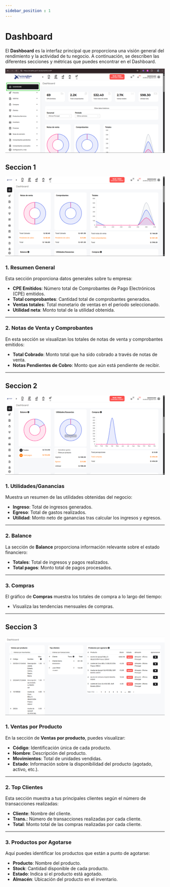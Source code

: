 ```yaml
---
sidebar_position : 1
---
```

# Dashboard  

El **Dashboard** es la interfaz principal que proporciona una visión general del rendimiento y la actividad de tu negocio. A continuación, se describen las diferentes secciones y métricas que puedes encontrar en el Dashboard. 

![Alt text](img/Dashboard.png)

## Seccion 1

![Alt text](img/seccion-1.png)

### 1. Resumen General  
 

Esta sección proporciona datos generales sobre tu empresa:  

- **CPE Emitidos**: Número total de Comprobantes de Pago Electrónicos (CPE) emitidos.  
- **Total comprobantes**: Cantidad total de comprobantes generados.  
- **Ventas totales**: Total monetario de ventas en el periodo seleccionado.  
- **Utilidad neta**: Monto total de la utilidad obtenida.  

---  

### 2. Notas de Venta y Comprobantes  



En esta sección se visualizan los totales de notas de venta y comprobantes emitidos:  

- **Total Cobrado**: Monto total que ha sido cobrado a través de notas de venta.  
- **Notas Pendientes de Cobro**: Monto que aún está pendiente de recibir.  
 

---  

## Seccion 2

![Alt text](img/seccion-2.png)

### 1. Utilidades/Ganancias  
 

Muestra un resumen de las utilidades obtenidas del negocio:  

- **Ingreso**: Total de ingresos generados.  
- **Egreso**: Total de gastos realizados.  
- **Utilidad**: Monto neto de ganancias tras calcular los ingresos y egresos. 

---  

### 2. Balance  

La sección de **Balance** proporciona información relevante sobre el estado financiero:  

- **Totales**: Total de ingresos y pagos realizados.  
- **Total pagos**: Monto total de pagos procesados.  

---  

### 3. Compras  

El gráfico de **Compras** muestra los totales de compra a lo largo del tiempo:  
 

- Visualiza las tendencias mensuales de compras.  


---

## Seccion 3

![Alt text](img/seccion-3.png)

### 1. Ventas por Producto  

En la sección de **Ventas por producto**, puedes visualizar:  

- **Código**: Identificación única de cada producto.  
- **Nombre**: Descripción del producto.  
- **Movimientos**: Total de unidades vendidas.  
- **Estado**: Información sobre la disponibilidad del producto (agotado, activo, etc.).  

---  

### 2. Top Clientes  

Esta sección muestra a tus principales clientes según el número de transacciones realizadas:  

- **Cliente**: Nombre del cliente.  
- **Trans.**: Número de transacciones realizadas por cada cliente.  
- **Total**: Monto total de las compras realizadas por cada cliente.  

---  

### 3. Productos por Agotarse  
 
Aquí puedes identificar los productos que están a punto de agotarse:  

- **Producto**: Nombre del producto.  
- **Stock**: Cantidad disponible de cada producto.  
- **Estado**: Indica si el producto está agotado.  
- **Almacén**: Ubicación del producto en el inventario.  





